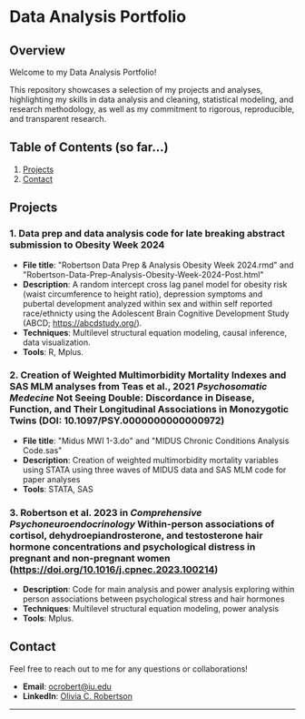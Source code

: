 # Data Analysis Portfolio

## Overview

Welcome to my Data Analysis Portfolio! 

This repository showcases a selection of my projects and analyses, 
highlighting my skills in data analysis and cleaning,
statistical modeling, and research methodology, as well as my commitment
to rigorous, reproducible, and transparent research.

## Table of Contents (so far...)

1. [Projects](#projects)
2. [Contact](#contact)

## Projects

### 1. Data prep and data analysis code for late breaking abstract submission to Obesity Week 2024
- **File title**: "Robertson Data Prep & Analysis Obesity Week 2024.rmd" and "Robertson-Data-Prep-Analysis-Obesity-Week-2024-Post.html"
- **Description**: A random intercept cross lag panel model for obesity risk (waist circumference to height ratio),
  depression symptoms and pubertal development analyzed within sex and within self reported race/ethnicty using the
  Adolescent Brain Cognitive Development Study (ABCD; https://abcdstudy.org/).
- **Techniques**: Multilevel structural equation modeling, causal inference, data visualization.
- **Tools**: R, Mplus.

### 2. Creation of Weighted Multimorbidity Mortality Indexes and SAS MLM analyses from Teas et al., 2021 _Psychosomatic Medecine_ Not Seeing Double: Discordance in Disease, Function, and Their Longitudinal Associations in Monozygotic Twins (DOI: 10.1097/PSY.0000000000000972)
- **File title**: "Midus MWI 1-3.do" and "MIDUS Chronic Conditions Analysis Code.sas"
- **Description**: Creation of weighted multimorbidity mortality variables using STATA using three waves of MIDUS data and SAS MLM code for paper analyses
- **Tools**: STATA, SAS
  
### 3. Robertson et al. 2023 in _Comprehensive Psychoneuroendocrinology_ Within-person associations of cortisol, dehydroepiandrosterone, and testosterone hair hormone concentrations and psychological distress in pregnant and non-pregnant women (https://doi.org/10.1016/j.cpnec.2023.100214)
- **Description**: Code for main analysis and power analysis exploring within person associations between psychological stress and hair hormones
- **Techniques**: Multilevel structural equation modeling, power analysis
- **Tools**: Mplus.

## Contact
Feel free to reach out to me for any questions or collaborations!
- **Email**: ocrobert@iu.edu
- **LinkedIn**: [Olivia C. Robertson](www.linkedin.com/in/olivia-robertson-78076927b)
---

